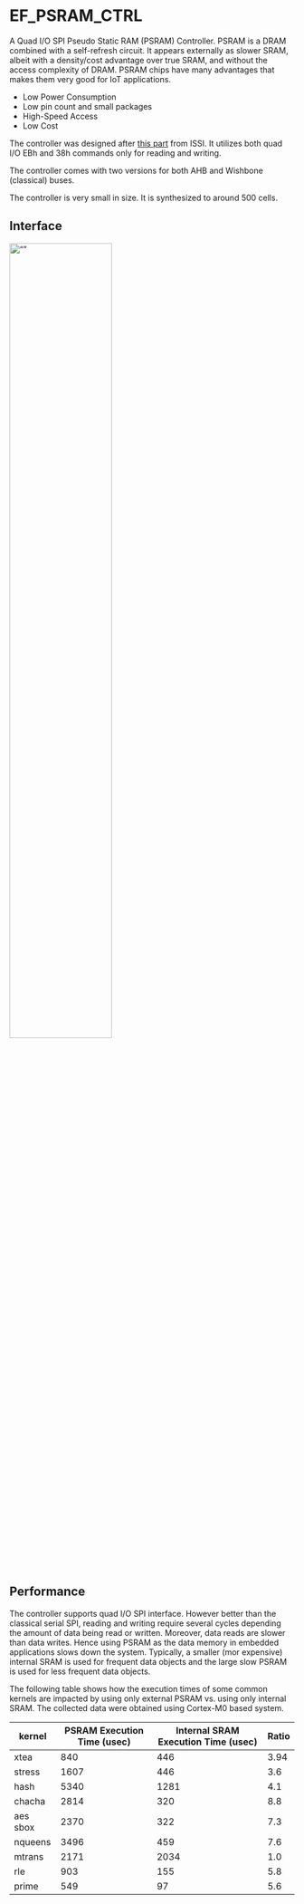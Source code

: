 # EF_PSRAM_CTRL

A Quad I/O SPI Pseudo Static RAM (PSRAM) Controller.
PSRAM is a DRAM combined with a self-refresh circuit. It appears externally as slower SRAM, albeit with a density/cost advantage over true SRAM, and without the access complexity of DRAM. PSRAM chips have many advantages that makes them very good for IoT applications.
- Low Power Consumption
- Low pin count and small packages
- High-Speed Access
- Low Cost

The controller was designed after [this part](https://www.issi.com/WW/pdf/66-67WVS4M8ALL-BLL.pdf) from ISSI. It utilizes both quad I/O EBh and 38h commands only for reading and writing.

The controller comes with two versions for both AHB and Wishbone (classical) buses.

The controller is very small in size. It is synthesized to around 500 cells.

## Interface
<img src="./docs/EF_PSRAM_CTRL_ahb.svg" alt= “” width="60%" height="60%">

## Performance
The controller supports quad I/O SPI interface. However better than the classical serial SPI, reading and writing require several cycles depending the amount of data being read or written. Moreover, data reads are slower than data writes. Hence using PSRAM as the data memory in embedded applications slows down the system. Typically, a smaller (mor expensive) internal SRAM is used for frequent data objects and the large slow PSRAM is used for less frequent data objects. 

The following table shows how the execution times of some common kernels are impacted by using only external PSRAM vs. using only internal SRAM. The collected data were obtained using Cortex-M0 based system.

| kernel | PSRAM Execution Time (usec) | Internal SRAM Execution Time (usec) | Ratio |
| ------ | -------------------------- | --------------------------- | --------- | 
| xtea | 840 | 446 | 3.94 | 
| stress   | 1607 | 446  | 3.6|
| hash     | 5340 | 1281 | 4.1|
| chacha   | 2814 | 320  | 8.8|
| aes sbox | 2370 | 322  | 7.3|
| nqueens  | 3496 | 459  | 7.6|
| mtrans   | 2171 | 2034 | 1.0|
| rle      | 903  | 155  | 5.8|
| prime    | 549  | 97   | 5.6|

